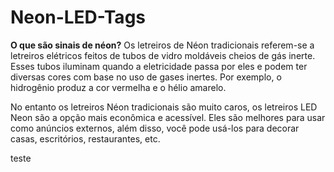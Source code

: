 # Neon-LED-Tags

**O que são sinais de néon?**
Os letreiros de Néon tradicionais referem-se a letreiros elétricos feitos de tubos de vidro moldáveis cheios de gás inerte. Esses tubos iluminam quando a eletricidade passa por eles e podem ter diversas cores com base no uso de gases inertes. Por exemplo, o hidrogênio produz a cor vermelha e o hélio amarelo.

No entanto os letreiros Néon tradicionais são muito caros, os letreiros LED Neon são a opção mais econômica e acessível. 
Eles são melhores para usar como anúncios externos, além disso, você pode usá-los para decorar casas, escritórios, restaurantes, etc.

teste


